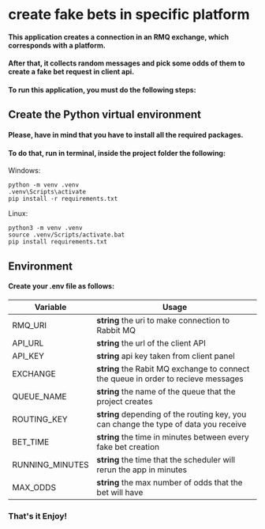 # create fake bets in specific platform

#### This application creates a connection in an RMQ exchange, which corresponds with a platform.
#### After that, it collects random messages and pick some odds of them to create a fake bet request in client api.

#### To run this application, you must do the following steps:

## Create the Python virtual environment

#### Please, have in mind that you have to install all the required packages.

#### To do that, run in terminal, inside the project folder the following: 

Windows:

```
python -m venv .venv
.venv\Scripts\activate
pip install -r requirements.txt
```

Linux:

```
python3 -m venv .venv
source .venv/Scripts/activate.bat
pip install requirements.txt
```
## Environment

#### Create your .env file as follows:

| Variable | Usage |
| ------------ | -------------------------------------------------------------- |
| RMQ_URI | **string** the uri to make connection to Rabbit MQ |
| API_URL | **string** the url of the client API |
| API_KEY | **string** api key taken from client panel |
| EXCHANGE | **string** the Rabit MQ exchange to connect the queue in order to recieve messages |
| QUEUE_NAME | **string** the name of the queue that the project creates |
| ROUTING_KEY | **string** depending of the routing key, you can change the type of data you receive |
| BET_TIME | **string** the time in minutes between every fake bet creation |
| RUNNING_MINUTES | **string** the time that the scheduler will rerun the app in minutes |
| MAX_ODDS | **string** the max number of odds that the bet will have |

### That's it Enjoy!